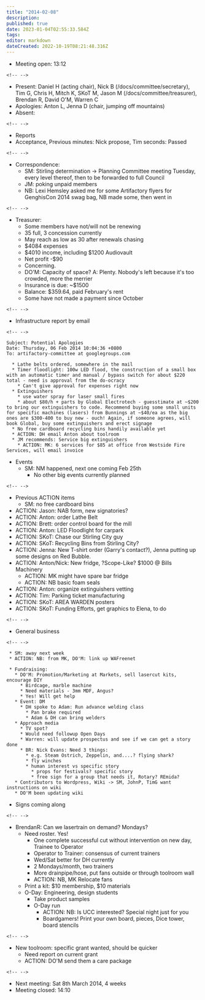 ```yaml
---
title: "2014-02-08"
description: 
published: true
date: 2023-01-04T02:55:33.584Z
tags: 
editor: markdown
dateCreated: 2022-10-19T08:21:48.316Z
---
```


-   Meeting open: 13:12

```{=html}
<!-- -->
```
-   Present: Daniel H (acting chair), Nick B (/docs/committee/secretary), Tim G, Chris H, Mitch K, SKoT M, Jason M (/docs/committee/treasurer), Brendan R, David O'M, Warren C
-   Apologies: Anton L, Jenna D (chair, jumping off mountains)
-   Absent:

```{=html}
<!-- -->
```
-   Reports
-   Acceptance, Previous minutes: Nick propose, Tim seconds: Passed

```{=html}
<!-- -->
```
-   Correspondence:
    -   SM: Stirling determination -\> Planning Committee meeting Tuesday, every level thereof, then to be forwarded to full Council
    -   JM: poking unpaid members
    -   NB: Lexi Hemsley asked me for some Artifactory flyers for GenghisCon 2014 swag bag, NB made some, then went in

```{=html}
<!-- -->
```
-   Treasurer:
    -   Some members have not/will not be renewing
    -   35 full, 3 concession currently
    -   May reach as low as 30 after renewals chasing
    -   \$4084 expenses
    -   \$4010 income, including \$1200 Audiovault
    -   Net profit -\$90
    -   Concerning.
    -   DO'M: Capacity of space? A: Plenty. Nobody's left because it's too crowded, more the merrier
    -   Insurance is due: \~\$1500
    -   Balance: \$359.64, paid February's rent
    -   Some have not made a payment since October

```{=html}
<!-- -->
```
-   Infrastructure report by email

```{=html}
<!-- -->
```
    Subject: Potential Apologies
    Date: Thursday, 06 Feb 2014 10:04:36 +0800
    To: artifactory-committee at googlegroups.com

      * Lathe belts ordered, somewhere in the mail
      * Timer floodlight: 100w LED flood, the construction of a small box with an automatic timer and manual / bypass switch for about $220 total - need is approval from the do-ocracy
        * Can't give approval for expenses right now
      * Extinguishers
        * use water spray for laser small fires
        * about $80/h + parts by Global Electrotech - guesstimate at ~$200 to bring our extinguishers to code. Recommend buying some small units for specific machines (lasers) from Bunnings at ~$40/ea as the big ones are $300-400 to buy new - ouch! Again, if someone agrees, will book Global, buy some extinguishers and erect signage
      * No free cardboard recycling bins handily available yet
      * ACTION: DH email Anton about toolroom
      * JM recommends: Service big extinguishers
        * ACTION: MK: 6 services for $85 at office from Westside Fire Services, will email invoice

-   Events
    -   SM: NM happened, next one coming Feb 25th
        -   No other big events currently planned

```{=html}
<!-- -->
```
-   Previous ACTION items
    -   SM: no free cardboard bins
-   ACTION: Jason: NAB form, new signatories?
-   ACTION: Anton: order Lathe Belt
-   ACTION: Brett: order control board for the mill
-   ACTION: Anton: LED Floodlight for carpark
-   ACTION: SKoT: Chase our Stirling City guy
-   ACTION: SKoT: Recycling Bins from Stirling City?
-   ACTION: Jenna: New T-shirt order (Garry's contact?), Jenna putting up some designs on Red Bubble.
-   ACTION: Anton/Nick: New fridge, ?Scope-Like? \$1000 @ Bills Machinery
    -   ACTION: MK might have spare bar fridge
    -   ACTION: NB basic foam seals
-   ACTION: Anton: organize extinguishers vetting
-   ACTION: Tim: Parking ticket manufacturing
-   ACTION: SKoT: AREA WARDEN posters
-   ACTION: SKoT: Funding Efforts, get graphics to Elena, to do

```{=html}
<!-- -->
```
-   General business

```{=html}
<!-- -->
```
     * SM: away next week
     * ACTION: NB: from MK, DO'M: link up WAFreenet

     * Fundraising:
       * DO'M: Promotion/Marketing at Markets, sell lasercut kits, encourage DIY
         * Birdcage, marble machine
         * Need materials - 3mm MDF, Angus?
         * Yes! Will get help
       * Event: DM
         * DH spoke to Adam: Run advance welding class
           * Pan brake required
           * Adam & DH can bring welders
       * Approach media
         * TV spot?
         * Would need followup Open Days
         * Warren: will update prospectus and see if we can get a story done
         * BR: Nick Evans: Need 3 things:
           * e.g. Steam Ostrich, Zeppelin, and....? flying shark?
           * fly winches
           * human interest vs specific story
             * props for festivals? specific story
             * free sign for a group that needs it, Rotary? REmida?
       * Contributors to Wordpress, Wiki -> SM, JohnP, TimG want instructions on wiki
       * DO'M been updating wiki

-   Signs coming along

```{=html}
<!-- -->
```
-   BrendanR: Can we lasertrain on demand? Mondays?
    -   Need roster. Yes!
        -   One complete successful cut without intervention on new day, Trainee to Operator
        -   Operator to Trainer: consensus of current trainers
        -   Wed/Sat better for DH currently
        -   2 Mondays/month, two trainers
        -   More drainpipe/hose, put fans outside or through toolroom wall
        -   ACTION: NB, MK Relocate fans
    -   Print a kit: \$10 membership, \$10 materials
    -   O-Day: Engineering, design students
        -   Take product samples
        -   O-Day run
            -   ACTION: NB: Is UCC interested? Special night just for you
            -   Boardgamers! Print your own board, pieces, Dice tower, board stencils

```{=html}
<!-- -->
```
-   New toolroom: specific grant wanted, should be quicker
    -   Need report on current grant
    -   ACTION: DO'M send them a care package

```{=html}
<!-- -->
```
-   Next meeting: Sat 8th March 2014, 4 weeks
-   Meeting closed: 14:10
